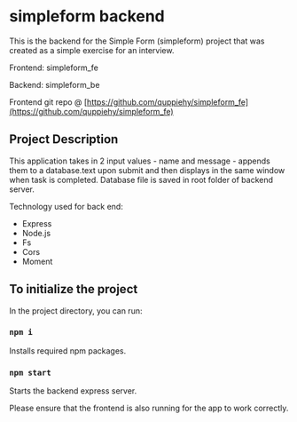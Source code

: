 # simpleform backend

This is the backend for the Simple Form (simpleform) project that was created as a simple exercise for an interview.

Frontend: simpleform_fe

Backend: simpleform_be

Frontend git repo @ [https://github.com/quppiehy/simpleform_fe](https://github.com/quppiehy/simpleform_fe)

## Project Description

This application takes in 2 input values - name and message - appends them to a database.text upon submit and then displays in the same window when task is completed.
Database file is saved in root folder of backend server.

Technology used for back end:

- Express
- Node.js
- Fs
- Cors
- Moment

## To initialize the project

In the project directory, you can run:

### `npm i`

Installs required npm packages.

### `npm start`

Starts the backend express server.

Please ensure that the frontend is also running for the app to work correctly.
